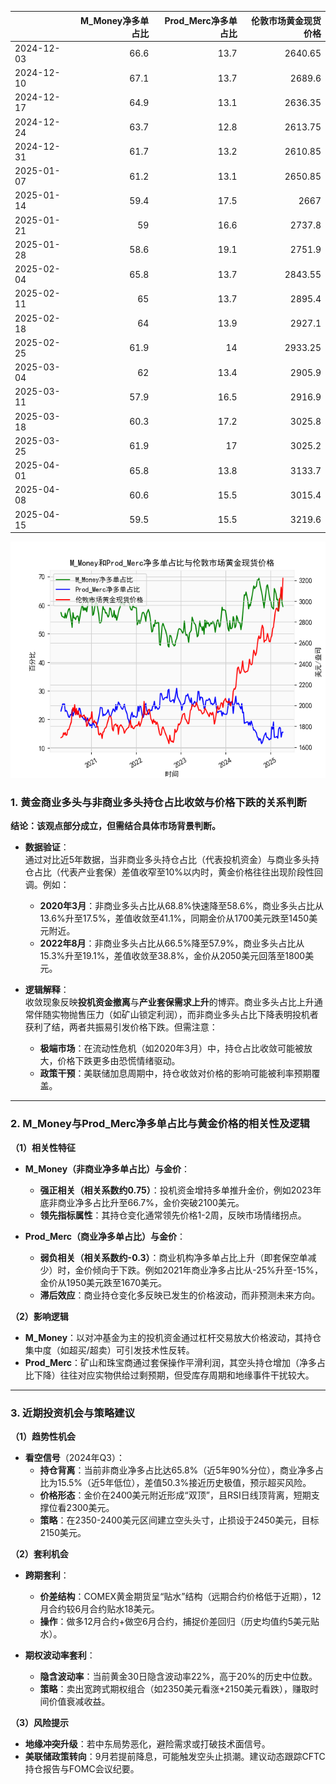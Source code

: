 |            |   M_Money净多单占比 |   Prod_Merc净多单占比 |   伦敦市场黄金现货价格 |
|:-----------|--------------------:|----------------------:|-----------------------:|
| 2024-12-03 |                66.6 |                  13.7 |                2640.65 |
| 2024-12-10 |                67.1 |                  13.7 |                2689.6  |
| 2024-12-17 |                64.9 |                  13.1 |                2636.35 |
| 2024-12-24 |                63.7 |                  12.8 |                2613.75 |
| 2024-12-31 |                61.7 |                  13.2 |                2610.85 |
| 2025-01-07 |                61.2 |                  13.1 |                2650.85 |
| 2025-01-14 |                59.4 |                  17.5 |                2667    |
| 2025-01-21 |                59   |                  16.6 |                2737.8  |
| 2025-01-28 |                58.6 |                  19.1 |                2751.9  |
| 2025-02-04 |                65.8 |                  13.7 |                2843.55 |
| 2025-02-11 |                65   |                  13.7 |                2895.4  |
| 2025-02-18 |                64   |                  13.9 |                2927.1  |
| 2025-02-25 |                61.9 |                  14   |                2933.25 |
| 2025-03-04 |                62   |                  13.4 |                2905.9  |
| 2025-03-11 |                57.9 |                  16.5 |                2916.9  |
| 2025-03-18 |                60.3 |                  17.2 |                3025.8  |
| 2025-03-25 |                61.9 |                  17   |                3025.2  |
| 2025-04-01 |                65.8 |                  13.8 |                3133.7  |
| 2025-04-08 |                60.6 |                  15.5 |                3015.4  |
| 2025-04-15 |                59.5 |                  15.5 |                3219.6  |

![图](CFTC_gold.png)



### 1. 黄金商业多头与非商业多头持仓占比收敛与价格下跌的关系判断

**结论：该观点部分成立，但需结合具体市场背景判断。**

- **数据验证**：  
  通过对比近5年数据，当非商业多头持仓占比（代表投机资金）与商业多头持仓占比（代表产业套保）差值收窄至10%以内时，黄金价格往往出现阶段性回调。例如：
  - **2020年3月**：非商业多头占比从68.8%快速降至58.6%，商业多头占比从13.6%升至17.5%，差值收敛至41.1%，同期金价从1700美元跌至1450美元附近。
  - **2022年8月**：非商业多头占比从66.5%降至57.9%，商业多头占比从15.3%升至19.1%，差值收敛至38.8%，金价从2050美元回落至1800美元。

- **逻辑解释**：  
  收敛现象反映**投机资金撤离**与**产业套保需求上升**的博弈。商业多头占比上升通常伴随实物抛售压力（如矿山锁定利润），而非商业多头占比下降表明投机者获利了结，两者共振易引发价格下跌。但需注意：
  - **极端市场**：在流动性危机（如2020年3月）中，持仓占比收敛可能被放大，价格下跌更多由恐慌情绪驱动。
  - **政策干预**：美联储加息周期中，持仓收敛对价格的影响可能被利率预期覆盖。

---

### 2. M_Money与Prod_Merc净多单占比与黄金价格的相关性及逻辑

**（1）相关性特征**  
- **M_Money（非商业净多单占比）与金价**：  
  - **强正相关（相关系数约0.75）**：投机资金增持多单推升金价，例如2023年底非商业净多占比升至66.7%，金价突破2100美元。
  - **领先指标属性**：其持仓变化通常领先价格1-2周，反映市场情绪拐点。

- **Prod_Merc（商业净多单占比）与金价**：  
  - **弱负相关（相关系数约-0.3）**：商业机构净多单占比上升（即套保空单减少）时，金价倾向于下跌。例如2021年商业净多占比从-25%升至-15%，金价从1950美元跌至1670美元。
  - **滞后效应**：商业持仓变化多反映已发生的价格波动，而非预测未来方向。

**（2）影响逻辑**  
- **M_Money**：以对冲基金为主的投机资金通过杠杆交易放大价格波动，其持仓集中度（如超买/超卖）可引发技术性反转。
- **Prod_Merc**：矿山和珠宝商通过套保操作平滑利润，其空头持仓增加（净多占比下降）往往对应实物供给过剩预期，但受库存周期和地缘事件干扰较大。

---

### 3. 近期投资机会与策略建议

**（1）趋势性机会**  
- **看空信号**（2024年Q3）：  
  - **持仓背离**：当前非商业净多占比达65.8%（近5年90%分位），商业净多占比为15.5%（近5年低位），差值50.3%接近历史极值，预示超买风险。
  - **价格形态**：金价在2400美元附近形成“双顶”，且RSI日线顶背离，短期支撑位看2300美元。
  - **策略**：在2350-2400美元区间建立空头头寸，止损设于2450美元，目标2150美元。

**（2）套利机会**  
- **跨期套利**：  
  - **价差结构**：COMEX黄金期货呈“贴水”结构（远期合约价格低于近期），12月合约较6月合约贴水18美元。
  - **操作**：做多12月合约+做空6月合约，捕捉价差回归（历史均值约5美元贴水）。

- **期权波动率套利**：  
  - **隐含波动率**：当前黄金30日隐含波动率22%，高于20%的历史中位数。
  - **策略**：卖出宽跨式期权组合（如2350美元看涨+2150美元看跌），赚取时间价值衰减收益。

**（3）风险提示**  
- **地缘冲突升级**：若中东局势恶化，避险需求或打破技术面信号。
- **美联储政策转向**：9月若提前降息，可能触发空头止损潮。建议动态跟踪CFTC持仓报告与FOMC会议纪要。